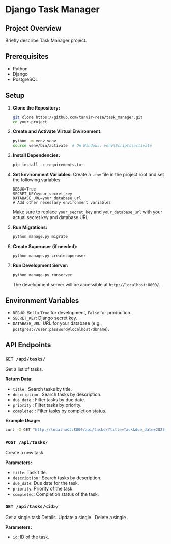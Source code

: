 
# Django Task Manager

## Project Overview

Briefly describe Task Manager project.

## Prerequisites

- Python 
- Django 
- PostgreSQL 

## Setup

1. **Clone the Repository:**
   ```bash
   git clone https://github.com/tanvir-reza/task_manager.git
   cd your-project
   ```

2. **Create and Activate Virtual Environment:**
   ```bash
   python -m venv venv
   source venv/bin/activate  # On Windows: venv\Scripts\activate
   ```

3. **Install Dependencies:**
   ```bash
   pip install -r requirements.txt
   ```

4. **Set Environment Variables:**
   Create a `.env` file in the project root and set the following variables:

   ```env
   DEBUG=True
   SECRET_KEY=your_secret_key
   DATABASE_URL=your_database_url
   # Add other necessary environment variables
   ```

   Make sure to replace `your_secret_key` and `your_database_url` with your actual secret key and database URL.

5. **Run Migrations:**
   ```bash
   python manage.py migrate
   ```

6. **Create Superuser (if needed):**
   ```bash
   python manage.py createsuperuser
   ```

7. **Run Development Server:**
   ```bash
   python manage.py runserver
   ```

   The development server will be accessible at `http://localhost:8000/`.

## Environment Variables

- `DEBUG`: Set to `True` for development, `False` for production.
- `SECRET_KEY`: Django secret key.
- `DATABASE_URL`: URL for your database (e.g., `postgres://user:password@localhost/dbname`).

## API Endpoints

### `GET /api/tasks/`

Get a list of tasks.

**Return Data:**
- `title` : Search tasks by title.
- `description` : Search tasks by description.
- `due_date` : Filter tasks by due date.
- `priority` : Filter tasks by priority.
- `completed` : Filter tasks by completion status.

**Example Usage:**
```bash
curl -X GET "http://localhost:8000/api/tasks/?title=Task&due_date=2022-01-31&priority=High&completed=False"
```

### `POST /api/tasks/`

Create a new task.

**Parameters:**
- `title`: Task title.
- `description` : Search tasks by description.
- `due_date`: Due date for the task.
- `priority`: Priority of the task.
- `completed`: Completion status of the task.

### `GET /api/tasks/<id>/`

Get a single task Details.
Update a single .
Delete a single .

**Parameters:**
- `id`: ID of the task.

